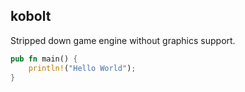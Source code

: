 ## kobolt
Stripped down game engine without graphics support.

```rust
pub fn main() {
    println!("Hello World");
}
```
